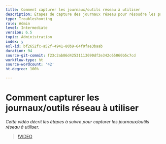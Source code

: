 ```yaml
---
title: Comment capturer les journaux/outils réseau à utiliser
description: Étapes de capture des journaux réseau pour résoudre les problèmes liés au réseau
type: Troubleshooting
role: Admin
level: Intermediate
version: 6.5
topic: Administration
index: y
exl-id: bf2652fc-a52f-4941-80b9-64f0fae3baab
duration: 94
source-git-commit: f23c2ab86d42531113690df2e342c65060b5c7cd
workflow-type: ht
source-wordcount: '42'
ht-degree: 100%

---
```


# Comment capturer les journaux/outils réseau à utiliser

*Cette vidéo décrit les étapes à suivre pour capturer les journaux/outils réseau à utiliser.*

>[!VIDEO](https://video.tv.adobe.com/v/335491?quality=12&learn=on)
